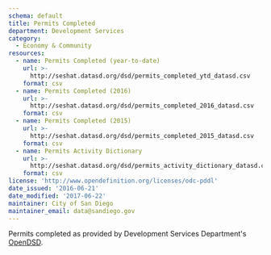 ```yaml
---
schema: default
title: Permits Completed
department: Development Services
category:
  - Economy & Community
resources:
  - name: Permits Completed (year-to-date)
    url: >-
      http://seshat.datasd.org/dsd/permits_completed_ytd_datasd.csv
    format: csv
  - name: Permits Completed (2016)
    url: >-
      http://seshat.datasd.org/dsd/permits_completed_2016_datasd.csv
    format: csv
  - name: Permits Completed (2015)
    url: >-
      http://seshat.datasd.org/dsd/permits_completed_2015_datasd.csv
    format: csv
  - name: Permits Activity Dictionary
    url: >-
      http://seshat.datasd.org/dsd/permits_activity_dictionary_datasd.csv
    format: csv
license: 'http://www.opendefinition.org/licenses/odc-pddl'
date_issued: '2016-06-21'
date_modified: '2017-06-22'
maintainer: City of San Diego
maintainer_email: data@sandiego.gov
---
```

Permits completed as provided by Development Services Department's
<a href="https://www.sandiego.gov/development-services/opendsd" target="_blank" rel="noopener">OpenDSD</a>.

